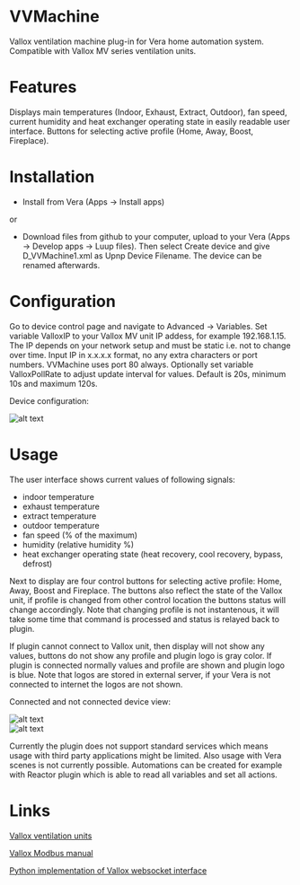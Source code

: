 # VVMachine
Vallox ventilation machine plug-in for Vera home automation system. Compatible with Vallox MV series ventilation units.

# Features
Displays main temperatures (Indoor, Exhaust, Extract, Outdoor), fan speed, current humidity and heat exchanger operating state in easily readable user interface. Buttons for selecting active profile (Home, Away, Boost, Fireplace).

# Installation
- Install from Vera (Apps -> Install apps)

or

- Download files from github to your computer, upload to your Vera (Apps -> Develop apps -> Luup files). Then select Create device and give D_VVMachine1.xml as Upnp Device Filename. The device can be renamed afterwards.

# Configuration
Go to device control page and navigate to Advanced -> Variables. 
Set variable ValloxIP to your Vallox MV unit IP addess, for example 192.168.1.15. The IP depends on your network setup and must be static i.e. not to change over time. Input IP in x.x.x.x format, no any extra characters or port numbers. VVMachine uses port 80 always.
Optionally set variable ValloxPollRate to adjust update interval for values. Default is 20s, minimum 10s and maximum 120s.

Device configuration:

![alt text](https://sqjeeq.am.files.1drv.com/y4m4sUT1yZ2LXKJltdrjI2ijEzszs6JOm4ZGSN5slVV0714FYwyzpz-L7u9pJ5KwvHRvQTueuyUEar0KoA6UMev9XQIWUap_B-zTSPfYUJYr_fXwL1UWyb-OHUUyBVojxa33acpjkNS_Ozdd-qaOzrIVoAZLCtGnN2r3scFDkiN33SpbA3B51NP8usDcXGP2C3cXgQUozz3DhI6uqY_YHkzmg)


# Usage
The user interface shows current values of following signals:
- indoor temperature
- exhaust temperature
- extract temperature
- outdoor temperature
- fan speed (% of the maximum)
- humidity (relative humidity %)
- heat exchanger operating state (heat recovery, cool recovery, bypass, defrost)

Next to display are four control buttons for selecting active profile: Home, Away, Boost and Fireplace.
The buttons also reflect the state of the Vallox unit, if profile is changed from other control location the buttons status will change accordingly. Note that changing profile is not instantenous, it will take some time that command is processed and status is relayed back to plugin.

If plugin cannot connect to Vallox unit, then display will not show any values, buttons do not show any profile and plugin logo is gray color. If plugin is connected normally values and profile are shown and plugin logo is blue. Note that logos are stored in external server, if your Vera is not connected to internet the logos are not shown.

Connected and not connected device view:

![alt text](
https://rgi8eq.am.files.1drv.com/y4m4F4ZmC62eo5D7XNl3vKEsDpFuwS9O78LR9nOkmlFaDzKt39D5GoY-M6dDD4nVm8405IEX024SmdVOhNfDIZlQFA-QakLAuknKXrBe-CF2fF1AWv0qbZkmLzz7RQ1xoAK-hl_ACPDHJ4x0Zus-G3vySQQCy6_aceB-jovlZiuG9r-nkrCZx3L2hNub5ypQVu6oQ13GGI57swRPT7rps5QDA)   
![alt text](https://sqjfeq.am.files.1drv.com/y4mHsuuUko7DCnRtbX4T5V-kn49ls4mEFEbUH4YfCY1uIikNDpfdIfwT-qLEbLLpSG2Ackw8FPoSvazkOZV7dcdGgXoUQkZzB4XP1iKOgi1-eimpAuOhDI_X67u5zTn8BGQXg_gyfZX_r8LTq5gyv17c_Y6yFUDBeSNoTX7pBRNZPhoOErJEuVwNgJz76FtEEqqoDmhkNLNu7siZVD5jvqALw)


Currently the plugin does not support standard services which means usage with third party applications might be limited. Also usage with Vera scenes is not currently possible. Automations can be created for example with Reactor plugin which is able to read all variables and set all actions.


# Links
[Vallox ventilation units](https://www.vallox.com/en/products/vallox_ventilation_units.html)

[Vallox Modbus manual](https://www.vallox.com/files/1092/Manual_Modbus_ENG_20190215_PRINT.pdf)

[Python implementation of Vallox websocket interface](https://github.com/yozik04/vallox_websocket_api)





